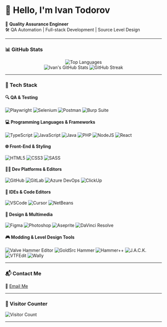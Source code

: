 # 👋 Hello, I'm Ivan Todorov

🎯 **Quality Assurance Engineer**  
🛠️ QA Automation | Full-stack Development | Source Level Design  


---

### 📊 GitHub Stats

<p align="center">
  <img src="https://github-readme-stats.vercel.app/api/top-langs/?username=mappertaurus&layout=compact&langs_count=6&theme=transparent&hide_progress=false" alt="Top Languages" /> <br/>
  <img src="https://github-readme-stats.vercel.app/api?username=mappertaurus&show_icons=true&theme=transparent&hide_rank=false" alt="Ivan's GitHub Stats" />
  <img src="https://github-readme-streak-stats.herokuapp.com?user=mappertaurus&theme=transparent&date_format=M%20j%5B%2C%20Y%5D" alt="GitHub Streak" />
</p>

---

### 🧰 Tech Stack

#### 🔍 QA & Testing
![Playwright](https://img.shields.io/badge/Playwright-45ba63?style=for-the-badge&logo=playwright&logoColor=white)
![Selenium](https://img.shields.io/badge/Selenium-43B02A?style=for-the-badge&logo=selenium&logoColor=white)
![Postman](https://img.shields.io/badge/Postman-FF6C37?style=for-the-badge&logo=postman&logoColor=white)
![Burp Suite](https://img.shields.io/badge/Burp%20Suite-FF3300?style=for-the-badge&logo=burp-suite&logoColor=white)

#### 💻 Programming Languages & Frameworks
![TypeScript](https://img.shields.io/badge/TypeScript-3178C6?style=for-the-badge&logo=typescript&logoColor=white)
![JavaScript](https://img.shields.io/badge/JavaScript-F7DF1E?style=for-the-badge&logo=javascript&logoColor=black)
![Java](https://img.shields.io/badge/Java-ED8B00?style=for-the-badge&logo=java&logoColor=white)
![PHP](https://img.shields.io/badge/PHP-777BB4?style=for-the-badge&logo=php&logoColor=white)
![NodeJS](https://img.shields.io/badge/Node.js-339933?style=for-the-badge&logo=nodedotjs&logoColor=white)
![React](https://img.shields.io/badge/React-20232A?style=for-the-badge&logo=react&logoColor=61DAFB)

#### 🌐 Front-End & Styling
![HTML5](https://img.shields.io/badge/HTML5-E34F26?style=for-the-badge&logo=html5&logoColor=white)
![CSS3](https://img.shields.io/badge/CSS3-1572B6?style=for-the-badge&logo=css3&logoColor=white)
![SASS](https://img.shields.io/badge/SASS-CC6699?style=for-the-badge&logo=sass&logoColor=white)

#### 🧑‍💻 Dev Platforms & Editors
![GitHub](https://img.shields.io/badge/GitHub-181717?style=for-the-badge&logo=github&logoColor=white)
![GitLab](https://img.shields.io/badge/GitLab-FC6D26?style=for-the-badge&logo=gitlab&logoColor=white)
![Azure DevOps](https://img.shields.io/badge/Azure%20DevOps-0078D7?style=for-the-badge&logo=azuredevops&logoColor=white)
![ClickUp](https://img.shields.io/badge/ClickUp-7B68EE?style=for-the-badge&logo=clickup&logoColor=white)

#### 🧠 IDEs & Code Editors
![VSCode](https://img.shields.io/badge/VS%20Code-007ACC?style=for-the-badge&logo=visualstudiocode&logoColor=white)
![Cursor](https://img.shields.io/badge/Cursor-00CED1?style=for-the-badge&logo=code&logoColor=white)
![NetBeans](https://img.shields.io/badge/NetBeans-1B6AC6?style=for-the-badge&logo=apachenetbeanside&logoColor=white)

#### 🎨 Design & Multimedia
![Figma](https://img.shields.io/badge/Figma-F24E1E?style=for-the-badge&logo=figma&logoColor=white)
![Photoshop](https://img.shields.io/badge/Photoshop-31A8FF?style=for-the-badge&logo=adobephotoshop&logoColor=white)
![Aseprite](https://img.shields.io/badge/Aseprite-7D929E?style=for-the-badge&logo=aseprite&logoColor=white)
![DaVinci Resolve](https://img.shields.io/badge/DaVinci%20Resolve-000000?style=for-the-badge&logo=daVinci-resolve&logoColor=white)

#### 🎮 Modding & Level Design Tools
![Valve Hammer Editor](https://img.shields.io/badge/Hammer%20Editor%20(Source)-FF9900?style=for-the-badge&logo=steam&logoColor=white)
![GoldSrc Hammer](https://img.shields.io/badge/Hammer%20Editor%20(GoldSrc)-A52A2A?style=for-the-badge&logo=half-life&logoColor=white)
![Hammer++](https://img.shields.io/badge/Hammer++-4B0082?style=for-the-badge&logo=steam&logoColor=white)
![J.A.C.K.](https://img.shields.io/badge/J.A.C.K.-191970?style=for-the-badge&logo=mapbox&logoColor=white)
![VTFEdit](https://img.shields.io/badge/VTFEdit-808080?style=for-the-badge&logo=half-life&logoColor=white)
![Wally](https://img.shields.io/badge/Wally-6A5ACD?style=for-the-badge&logo=counter-strike&logoColor=white)

---

### 📬 Contact Me

📧 [Email Me](https://mail.google.com/mail/?view=cm&fs=1&tf=1&source=mailto&to=mappertaurus@gmail.com)

---

### 👣 Visitor Counter

![Visitor Count](https://komarev.com/ghpvc/?username=mappertaurus&color=0e75b6&style=flat)

---

